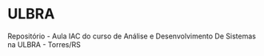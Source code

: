 # ULBRA
Repositório - Aula IAC do curso de Análise e Desenvolvimento De Sistemas na ULBRA - Torres/RS
